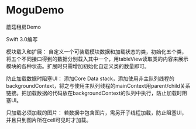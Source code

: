 # MoguDemo

蘑菇租房Demo

Swift 3.0编写

模块载入和扩展：
自定义一个可装载模块数据和加载状态的类，初始化五个类，将五个不同接口得到的数据分别载入其中一个，用tableView读取类的内容来展示模块的各种状态。扩展时只需增加初始化自定义类的数量即可。

防止加载数据时阻塞UI：
添加Core Data stack，添加使用非主队列线程的backgroundContext，将之与使用主队列线程的mainContext用parent/child关系链接。把加载数据的代码放在backgroundContext的队列中执行，防止加载时阻塞UI。

只加载必须加载的图片：
若数据中包含图片，需另开子线程加载，防止阻塞UI，并且只到图片所在cell可见时才加载。
